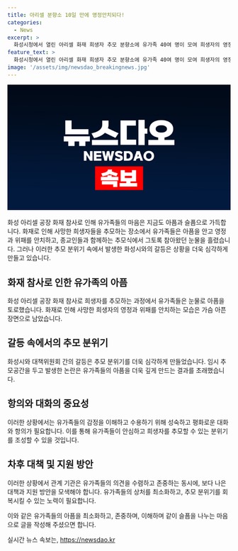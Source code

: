 ```yaml
---
title: 아리셀 분향소 10일 만에 영정안치되다!
categories:
  - News
excerpt: >
  화성시청에서 열린 아리셀 화재 희생자 추모 분향소에 유가족 40여 명이 모여 희생자의 영정과 위패를 안치하고, 종교인들과 함께 추모의식을 진행했습니다. 유가족들은 슬픔에 몹시 격렬한 모습을 보였고, 일부는 희생자의 영정과 위패 앞에서 오열했습니다. 또한, 화상의 영정을 보며 절망에 빠진 유가족들의 모습도 그렸습니다. 추모 분향소 설치에 관해 유가족과 화성시가 갈등을 보였으나, 상황 해소를 위한 노력이 이어졌습니다.
feature_text: >
  화성시청에서 열린 아리셀 화재 희생자 추모 분향소에 유가족 40여 명이 모여 희생자의 영정과 위패를 안치하고, 종교인들과 함께 추모의식을 진행했습니다. 유가족들은 슬픔에 몹시 격렬한 모습을 보였고, 일부는 희생자의 영정과 위패 앞에서 오열했습니다. 또한, 화상의 영정을 보며 절망에 빠진 유가족들의 모습도 그렸습니다. 추모 분향소 설치에 관해 유가족과 화성시가 갈등을 보였으나, 상황 해소를 위한 노력이 이어졌습니다.
image: '/assets/img/newsdao_breakingnews.jpg'
---
```


<p><img src="/assets/img/newsdao_breakingnews.jpg" alt="ranknews 속보" /></p>

<p>화성 아리셀 공장 화재 참사로 인해 유가족들의 마음은 지금도 아픔과 슬픔으로 가득합니다. 화재로 인해 사망한 희생자들을 추모하는 장소에서 유가족들은 아픔을 안고 영정과 위패를 안치하고, 종교인들과 함께하는 추모식에서 그토록 참아왔던 눈물을 흘렸습니다. 그러나 이러한 추모 분위기 속에서 발생한 화성시와의 갈등은 상황을 더욱 심각하게 만들고 있습니다.</p>

<h2 data-ke-size="size26">화재 참사로 인한 유가족의 아픔</h2>

<p data-ke-size="size16">화성 아리셀 공장 화재 참사로 희생자를 추모하는 과정에서 유가족들은 눈물로 아픔을 토로했습니다. 화재로 인해 사망한 희생자의 영정과 위패를 안치하는 모습은 가슴 아픈 장면으로 남았습니다.</p>

<h2 data-ke-size="size26">갈등 속에서의 추모 분위기</h2>

<p data-ke-size="size16">화성시와 대책위원회 간의 갈등은 추모 분위기를 더욱 심각하게 만들었습니다. 임시 추모공간을 두고 발생한 논란은 유가족들의 아픔을 더욱 깊게 만드는 결과를 초래했습니다.</p>

<h2 data-ke-size="size26">항의와 대화의 중요성</h2>

<p data-ke-size="size16">이러한 상황에서는 유가족들의 감정을 이해하고 수용하기 위해 성숙하고 평화로운 대화와 항의가 필요합니다. 이를 통해 유가족들이 안심하고 희생자를 추모할 수 있는 분위기를 조성할 수 있을 것입니다.</p>

<h2 data-ke-size="size26">차후 대책 및 지원 방안</h2>

<p data-ke-size="size16">이러한 상황에서 관계 기관은 유가족들의 의견을 수렴하고 존중하는 동시에, 보다 나은 대책과 지원 방안을 모색해야 합니다. 유가족들의 상처를 최소화하고, 추모 분위기를 회복시킬 수 있는 노력이 필요합니다.</p>

<p>이와 같은 유가족들의 아픔을 최소화하고, 존중하며, 이해하며 같이 슬픔을 나누는 마음으로 글을 작성해 주셨으면 합니다.</p>
실시간 뉴스 속보는, <a href="https://newsdao.kr" rel="dofollow">https://newsdao.kr</a>


